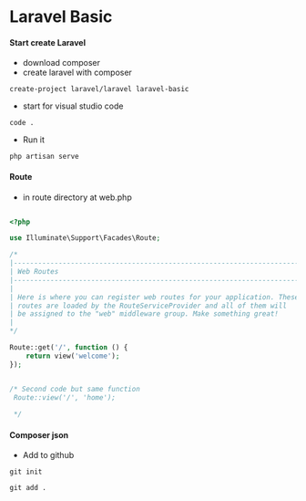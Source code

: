 # Laravel Basic


#### Start create Laravel

* download composer
* create laravel with composer

```
create-project laravel/laravel laravel-basic
```
* start for visual studio code
```
code .
```

* Run it

```
php artisan serve

```


#### Route 

* in route directory at web.php

```php

<?php

use Illuminate\Support\Facades\Route;

/*
|--------------------------------------------------------------------------
| Web Routes
|--------------------------------------------------------------------------
|
| Here is where you can register web routes for your application. These
| routes are loaded by the RouteServiceProvider and all of them will
| be assigned to the "web" middleware group. Make something great!
|
*/

Route::get('/', function () {
    return view('welcome');
});


/* Second code but same function
 Route::view('/', 'home');
 
 */

```

#### Composer json

* Add to github

```
git init

```

```
git add .

```
